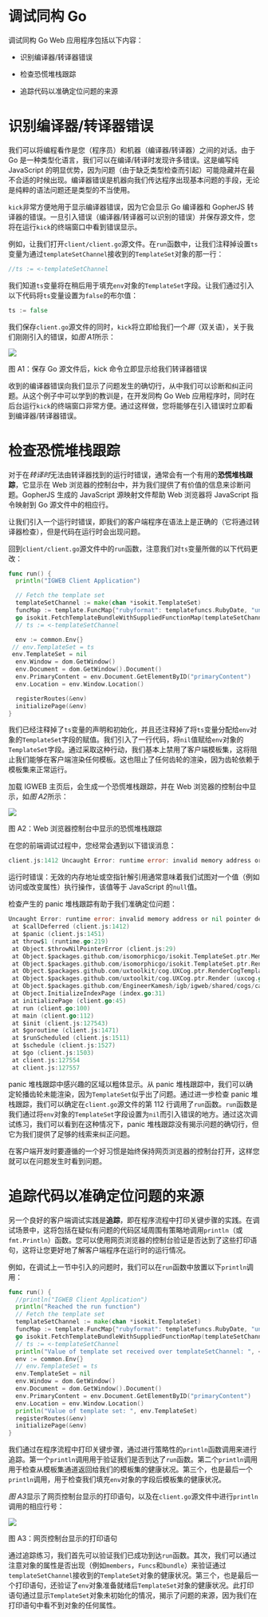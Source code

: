 # 调试同构 Go

调试同构 Go Web 应用程序包括以下内容：

+   识别编译器/转译器错误

+   检查恐慌堆栈跟踪

+   追踪代码以准确定位问题的来源

# 识别编译器/转译器错误

我们可以将编程看作是您（程序员）和机器（编译器/转译器）之间的对话。由于 Go 是一种类型化语言，我们可以在编译/转译时发现许多错误。这是编写纯 JavaScript 的明显优势，因为问题（由于缺乏类型检查而引起）可能隐藏并在最不合适的时候出现。编译器错误是机器向我们传达程序出现基本问题的手段，无论是纯粹的语法问题还是类型的不当使用。

`kick`非常方便地用于显示编译器错误，因为它会显示 Go 编译器和 GopherJS 转译器的错误。一旦引入错误（编译器/转译器可以识别的错误）并保存源文件，您将在运行`kick`的终端窗口中看到错误显示。

例如，让我们打开`client/client.go`源文件。在`run`函数中，让我们注释掉设置`ts`变量为通过`templateSetChannel`接收到的`TemplateSet`对象的那一行：

```go
//ts := <-templateSetChannel
```

我们知道`ts`变量将在稍后用于填充`env`对象的`TemplateSet`字段。让我们通过引入以下代码将`ts`变量设置为`false`的布尔值：

```go
ts := false
```

我们保存`client.go`源文件的同时，`kick`将立即给我们一个*踢*（双关语），关于我们刚刚引入的错误，如*图 A1*所示：

![](img/71b520d8-7d2f-44db-a642-54d1fdedca6a.png)

图 A1：保存 Go 源文件后，kick 命令立即显示给我们转译器错误

收到的编译器错误向我们显示了问题发生的确切行，从中我们可以诊断和纠正问题。从这个例子中可以学到的教训是，在开发同构 Go Web 应用程序时，同时在后台运行`kick`的终端窗口非常方便。通过这样做，您将能够在引入错误时立即看到编译器/转译器错误。

# 检查恐慌堆栈跟踪

对于在*转译时*无法由转译器找到的运行时错误，通常会有一个有用的**恐慌堆栈跟踪**，它显示在 Web 浏览器的控制台中，并为我们提供了有价值的信息来诊断问题。GopherJS 生成的 JavaScript 源映射文件帮助 Web 浏览器将 JavaScript 指令映射到 Go 源文件中的相应行。

让我们引入一个运行时错误，即我们的客户端程序在语法上是正确的（它将通过转译器检查），但是代码在运行时会出现问题。

回到`client/client.go`源文件中的`run`函数，注意我们对`ts`变量所做的以下代码更改：

```go
func run() {
  println("IGWEB Client Application")

  // Fetch the template set
  templateSetChannel := make(chan *isokit.TemplateSet)
  funcMap := template.FuncMap{"rubyformat": templatefuncs.RubyDate, "unixformat": templatefuncs.UnixTime, "productionmode": templatefuncs.IsProduction}
  go isokit.FetchTemplateBundleWithSuppliedFunctionMap(templateSetChannel, funcMap)
  // ts := <-templateSetChannel

  env := common.Env{}
 // env.TemplateSet = ts
 env.TemplateSet = nil
  env.Window = dom.GetWindow()
  env.Document = dom.GetWindow().Document()
  env.PrimaryContent = env.Document.GetElementByID("primaryContent")
  env.Location = env.Window.Location()

  registerRoutes(&env)
  initializePage(&env)
}
```

我们已经注释掉了`ts`变量的声明和初始化，并且还注释掉了将`ts`变量分配给`env`对象的`TemplateSet`字段的赋值。我们引入了一行代码，将`nil`值赋给`env`对象的`TemplateSet`字段。通过采取这种行动，我们基本上禁用了客户端模板集，这将阻止我们能够在客户端渲染任何模板。这也阻止了任何齿轮的渲染，因为齿轮依赖于模板集来正常运行。

加载 IGWEB 主页后，会生成一个恐慌堆栈跟踪，并在 Web 浏览器的控制台中显示，如*图 A2*所示：

![](img/ab084ae4-bd48-4ac4-a4ae-88e52d6fefcb.png)

图 A2：Web 浏览器控制台中显示的恐慌堆栈跟踪

在您的前端调试过程中，您经常会遇到以下错误消息：

```go
client.js:1412 Uncaught Error: runtime error: invalid memory address or nil pointer dereference
```

运行时错误：无效的内存地址或空指针解引用通常意味着我们试图对一个值（例如访问或改变属性）执行操作，该值等于 JavaScript 的`null`值。

检查产生的 panic 堆栈跟踪有助于我们准确定位问题：

```go
Uncaught Error: runtime error: invalid memory address or nil pointer dereference
 at $callDeferred (client.js:1412)
 at $panic (client.js:1451)
 at throw$1 (runtime.go:219)
 at Object.$throwNilPointerError (client.js:29)
 at Object.$packages.github.com/isomorphicgo/isokit.TemplateSet.ptr.Members (templateset.go:37)
 at Object.$packages.github.com/isomorphicgo/isokit.TemplateSet.ptr.Render (templateset.go:115)
 at Object.$packages.github.com/uxtoolkit/cog.UXCog.ptr.RenderCogTemplate (uxcog.go:143)
 at Object.$packages.github.com/uxtoolkit/cog.UXCog.ptr.Render (uxcog.go:179)
 at Object.$packages.github.com/EngineerKamesh/igb/igweb/shared/cogs/carousel.Carousel.ptr.Start (carousel.go:47)
 at Object.InitializeIndexPage (index.go:31)
 at initializePage (client.go:45)
 at run (client.go:100)
 at main (client.go:112)
 at $init (client.js:127543)
 at $goroutine (client.js:1471)
 at $runScheduled (client.js:1511)
 at $schedule (client.js:1527)
 at $go (client.js:1503)
 at client.js:127554
 at client.js:127557
```

panic 堆栈跟踪中感兴趣的区域以粗体显示。从 panic 堆栈跟踪中，我们可以确定轮播齿轮未能渲染，因为`TemplateSet`似乎出了问题。通过进一步检查 panic 堆栈跟踪，我们可以确定在`client.go`源文件的第 112 行调用了`run`函数。`run`函数是我们通过将`env`对象的`TemplateSet`字段设置为`nil`而引入错误的地方。通过这次调试练习，我们可以看到在这种情况下，panic 堆栈跟踪没有揭示问题的确切行，但它为我们提供了足够的线索来纠正问题。

在客户端开发时要遵循的一个好习惯是始终保持网页浏览器的控制台打开，这样您就可以在问题发生时看到问题。

# 追踪代码以准确定位问题的来源

另一个良好的客户端调试实践是**追踪**，即在程序流程中打印关键步骤的实践。在调试场景中，这将包括在疑似有问题的代码区域周围有策略地调用`println`（或`fmt.Println`）函数。您可以使用网页浏览器的控制台验证是否达到了这些打印语句，这将让您更好地了解客户端程序在运行时的运行情况。

例如，在调试上一节中引入的问题时，我们可以在`run`函数中放置以下`println`调用：

```go
func run() {
  //println("IGWEB Client Application")
  println("Reached the run function")
  // Fetch the template set
  templateSetChannel := make(chan *isokit.TemplateSet)
  funcMap := template.FuncMap{"rubyformat": templatefuncs.RubyDate, "unixformat": templatefuncs.UnixTime, "productionmode": templatefuncs.IsProduction}
  go isokit.FetchTemplateBundleWithSuppliedFunctionMap(templateSetChannel, funcMap)
  // ts := <-templateSetChannel
  println("Value of template set received over templateSetChannel: ", <-templateSetChannel)
  env := common.Env{}
  // env.TemplateSet = ts
  env.TemplateSet = nil
  env.Window = dom.GetWindow()
  env.Document = dom.GetWindow().Document()
  env.PrimaryContent = env.Document.GetElementByID("primaryContent")
  env.Location = env.Window.Location()
  println("Value of template set: ", env.TemplateSet)
  registerRoutes(&env)
  initializePage(&env)
}
```

我们通过在程序流程中打印关键步骤，通过进行策略性的`println`函数调用来进行追踪。第一个`println`调用用于验证我们是否到达了`run`函数。第二个`println`调用用于检查从模板集通道返回给我们的模板集的健康状况。第三个，也是最后一个`println`调用，用于检查我们填充`env`对象的字段后模板集的健康状况。

*图 A3*显示了网页控制台显示的打印语句，以及在`client.go`源文件中进行`println`调用的相应行号：

![](img/89c7d534-96df-44fd-bae3-19b9caa9ba92.png)

图 A3：网页控制台显示的打印语句

通过追踪练习，我们首先可以验证我们已成功到达`run`函数。其次，我们可以通过注意对象的属性是否出现（例如`members`，`Funcs`和`bundle`）来验证通过`templateSetChannel`接收到的`TemplateSet`对象的健康状况。第三个，也是最后一个打印语句，还验证了`env`对象准备就绪后`TemplateSet`对象的健康状况。此打印语句通过显示`TemplateSet`对象未初始化的情况，揭示了问题的来源，因为我们在打印语句中看不到对象的任何属性。
